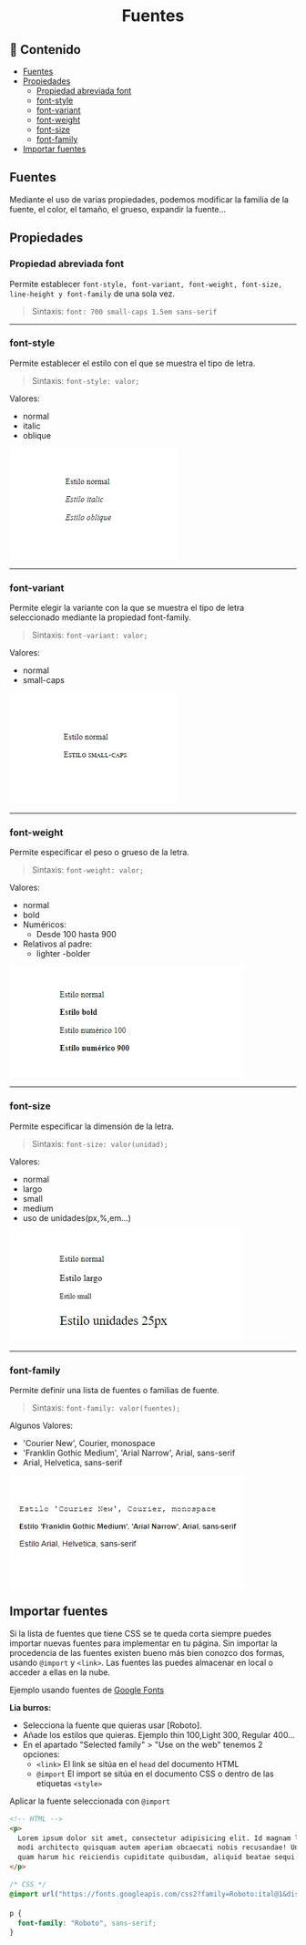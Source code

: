 <h1 align="center">Fuentes</h1>

<h2>📑 Contenido</h2>

- [Fuentes](#fuentes)
- [Propiedades](#propiedades)
  - [Propiedad abreviada font](#propiedad-abreviada-font)
  - [font-style](#font-style)
  - [font-variant](#font-variant)
  - [font-weight](#font-weight)
  - [font-size](#font-size)
  - [font-family](#font-family)
- [Importar fuentes](#importar-fuentes)

## Fuentes

Mediante el uso de varias propiedades, podemos modificar la familia de la fuente, el color, el tamaño, el grueso, expandir la fuente...

## Propiedades

### Propiedad abreviada font

Permite establecer `font-style, font-variant, font-weight, font-size, line-height y font-family` de una sola vez.

> Sintaxis: `font: 700 small-caps 1.5em sans-serif`

---

### font-style

Permite establecer el estilo con el que se muestra el tipo de letra.

> Sintaxis: `font-style: valor;`

Valores:

- normal
- italic
- oblique

![Resultado fuentes font-style](./img/font-style.png)

---

### font-variant

Permite elegir la variante con la que se muestra el tipo de letra seleccionado mediante la propiedad font-family.

> Sintaxis: `font-variant: valor;`

Valores:

- normal
- small-caps

![Resultado fuentes font-variant](./img/font-variant.png)

---

### font-weight

Permite especificar el peso o grueso de la letra.

> Sintaxis: `font-weight: valor;`

Valores:

- normal
- bold
- Numéricos:
  - Desde 100 hasta 900
- Relativos al padre:
  - lighter
    -bolder

![Resultado fuentes font-weight](./img/font-weight.png)

---

### font-size

Permite especificar la dimensión de la letra.

> Sintaxis: `font-size: valor(unidad);`

Valores:

- normal
- largo
- small
- medium
- uso de unidades(px,%,em...)

![Resultado fuentes font-size](./img/font-size.png)

---

### font-family

Permite definir una lista de fuentes o familias de fuente.

> Sintaxis: `font-family: valor(fuentes);`

Algunos Valores:

- 'Courier New', Courier, monospace
- 'Franklin Gothic Medium', 'Arial Narrow', Arial, sans-serif
- Arial, Helvetica, sans-serif

![Resultado fuentes font-family](./img/font-family.png)

## Importar fuentes

Si la lista de fuentes que tiene CSS se te queda corta siempre puedes importar nuevas fuentes para implementar en tu página. Sin importar la procedencia de las fuentes existen bueno más bien conozco dos formas, usando `@import` y `<link>`. Las fuentes las puedes almacenar en local o acceder a ellas en la nube.

Ejemplo usando fuentes de [Google Fonts](https://fonts.google.com/#styles)

**Lia burros:**

- Selecciona la fuente que quieras usar [Roboto].
- Añade los estilos que quieras. Ejemplo thin 100,Light 300, Regular 400...
- En el apartado "Selected family" > "Use on the web" tenemos 2 opciones:
  - `<link>` El link se sitúa en el `head` del documento HTML
  - `@import` El import se sitúa en el documento CSS o dentro de las etiquetas `<style>`

Aplicar la fuente seleccionada con `@import`

```html
<!-- HTML -->
<p>
  Lorem ipsum dolor sit amet, consectetur adipisicing elit. Id magnam labore,
  modi architecto quisquam autem aperiam obcaecati nobis recusandae! Unde labore
  quam harum hic reiciendis cupiditate quibusdam, aliquid beatae sequi!
</p>
```

```css
/* CSS */
@import url("https://fonts.googleapis.com/css2?family=Roboto:ital@1&display=swap");

p {
  font-family: "Roboto", sans-serif;
}
```
